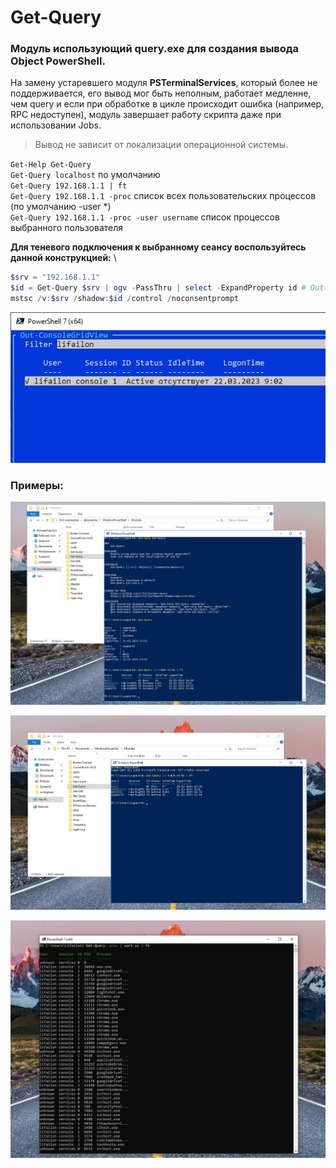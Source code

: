 # Get-Query
### Модуль использующий query.exe для создания вывода Object PowerShell.
На замену устаревшего модуля **PSTerminalServices**, который более не поддерживается, его вывод мог быть неполным, работает медленне, чем query и если при обработке в цикле происходит ошибка (например, RPC недоступен), модуль завершает работу скрипта даже при использовании Jobs.

> Вывод не зависит от локализации операционной системы.

`Get-Help Get-Query` \
`Get-Query localhost` по умолчанию \
`Get-Query 192.168.1.1 | ft` \
`Get-Query 192.168.1.1 -proc` список всех пользовательских процессов (по умолчанию -user *) \
`Get-Query 192.168.1.1 -proc -user username` список процессов выбранного пользователя

**Для теневого подключения к выбранному сеансу воспользуйтесь данной конструкцией:** \
```PowerShell
$srv = "192.168.1.1"
$id = Get-Query $srv | ogv -PassThru | select -ExpandProperty id # Out-GridView or Out-ConsoleGridView
mstsc /v:$srv /shadow:$id /control /noconsentprompt
```

![Image alt](https://github.com/Lifailon/Get-Query/blob/rsa/Screen/Get-Query-OCGV.jpg)

### Примеры:

![Image alt](https://github.com/Lifailon/Get-Query/blob/rsa/Screen/Get-Query-RU.jpg)

![Image alt](https://github.com/Lifailon/Get-Query/blob/rsa/Screen/Get-Query-EN.jpg)

![Image alt](https://github.com/Lifailon/Get-Query/blob/rsa/Screen/Get-Query-User-Process.jpg)

